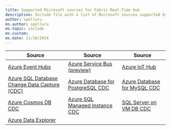 ```yaml
---
title: Supported Microsoft sources for Fabric Real-Time hub
description: Include file with a list of Microsoft sources supported by Fabric Real-Time hub.
author: spelluru
ms.author: spelluru
ms.topic: include
ms.custom:
ms.date: 11/18/2024
---
```


| Source | Source | Source | 
| ------ | ------ | ------ | 
| [Azure Event Hubs](../add-source-azure-event-hubs.md) | [Azure Service Bus (preview)](../add-source-azure-service-bus.md) | [Azure IoT Hub](../add-source-azure-iot-hub.md) | 
| [Azure SQL Database Change Data Capture (CDC)](../add-source-azure-sql-database-cdc.md) | [Azure Database for PostgreSQL CDC](../add-source-postgresql-database-cdc.md) | [Azure Database for MySQL CDC](../add-source-mysql-database-cdc.md) | 
| [Azure Cosmos DB CDC](../add-source-mysql-database-cdc.md) | [Azure SQL Managed Instance CDC](../add-source-azure-sql-managed-instance-cdc.md) | [SQL Server on VM DB CDC](../add-source-sql-server-on-vm-db-cdc.md)  | 
| [Azure Data Explorer](../add-source-azure-data-explorer.md) |  | | 
